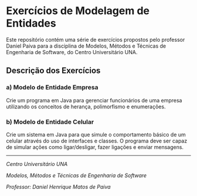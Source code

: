 # Exercícios de Modelagem de Entidades

Este repositório contém uma série de exercícios propostos pelo professor Daniel Paiva para a disciplina de Modelos, Métodos e Técnicas de Engenharia de Software, do Centro Universitário UNA.

## Descrição dos Exercícios

### a) Modelo de Entidade Empresa
Crie um programa em Java para gerenciar funcionários de uma empresa utilizando os conceitos de herança, polimorfismo e enumerações.

### b) Modelo de Entidade Celular
Crie um sistema em Java para que simule o comportamento básico de um celular através do uso de interfaces e classes. O programa deve ser capaz de simular ações como ligar/desligar, fazer ligações e enviar mensagens. 

---
*Centro Universitário UNA*

*Modelos, Métodos e Técnicas de Engenharia de Software*

*Professor: Daniel Henrique Matos de Paiva*
